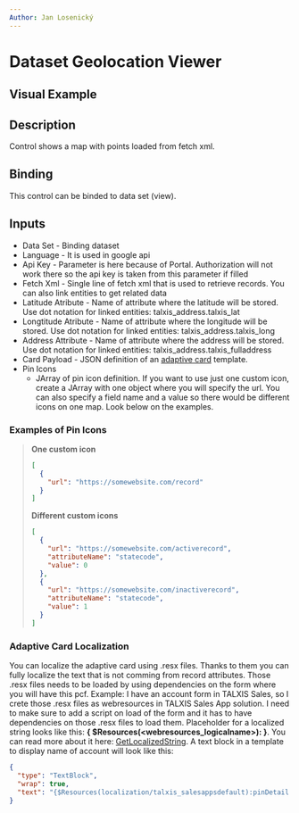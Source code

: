 ```yaml
---
Author: Jan Losenický
---
```


# Dataset Geolocation Viewer

## Visual Example



## Description

Control shows a map with points loaded from fetch xml.

## Binding

This control can be binded to data set (view).

## Inputs

- Data Set - Binding dataset
- Language - It is used in google api
- Api Key - Parameter is here because of Portal. Authorization will not work there so the api key is taken from this parameter if filled
- Fetch Xml - Single line of fetch xml that is used to retrieve records. You can also link entities to get related data
- Latitude Atribute - Name of attribute where the latitude will be stored. Use dot notation for linked entities: talxis_address.talxis_lat
- Longtitude Atribute - Name of attribute where the longitude will be stored. Use dot notation for linked entities: talxis_address.talxis_long
- Address Attribute - Name of attribute where the address will be stored. Use dot notation for linked entities: talxis_address.talxis_fulladdress
- Card Payload - JSON definition of an [adaptive card](https://adaptivecards.io/designer/) template.
- Pin Icons 
    - JArray of pin icon definition. If you want to use just one custom icon, create a JArray with one object where you will specify the url. You can also specify a field name and a value so there would be different icons on one map. Look below on the examples.


### Examples of Pin Icons

   > **One custom icon**
   >
   > ```json
   > [
   >   {
   >     "url": "https://somewebsite.com/record"
   >   }
   > ]
   > ```
   >
   > **Different custom icons**
   >
   > ```json
   > [
   >   {
   >     "url": "https://somewebsite.com/activerecord",
   >     "attributeName": "statecode",
   >     "value": 0
   >   },
   >   {
   >     "url": "https://somewebsite.com/inactiverecord",
   >     "attributeName": "statecode",
   >     "value": 1
   >   }
   > ]
   > ```

### Adaptive Card Localization

You can localize the adaptive card using .resx files. Thanks to them you can fully localize the text that is not comming from record attributes. Those .resx files needs to be loaded by using dependencies on the form where you will have this pcf.
Example: I have an account form in TALXIS Sales, so I crete those .resx files as webresources in TALXIS Sales App solution. I need to make sure to add a script on load of the form and it has to have dependencies on those .resx files to load them.
Placeholder for a localized string looks like this: **{ $Resources(<webresources_logicalname>):<key> }**. You can read more about it here: [GetLocalizedString](https://docs.talxis.com/en/developer-guide/applications/utilities/uci-extensions/#getlocalizedstring).
A text block in a template to display name of account will look like this:

```json
{
  "type": "TextBlock",
  "wrap": true,
  "text": "{$Resources(localization/talxis_salesappsdefault):pinDetail.name }: ${$root.name}"
}
```